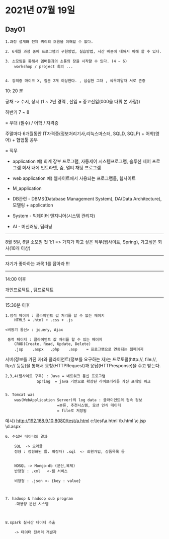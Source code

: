 <h1>2021년 07월 19일</h1>

<h2>Day01</h2>
	
	1.과정 설계와 전체 쿼리의 흐름을 이해할 수 없다.

	2. 6개월 과정 중에 프로그램의 구현방법, 실습방법, 시간 배분에 대해서 이해 할 수 있다.

	3. 소모임을 통해서 멤버들과의 소통의 장을 시작할 수 있다. (4 ~ 6)
		workshop / project 회의 ...


	4. 강의중 마이크 X, 질문 2개 이상한다. , 심심한 그대 , 싸우지말자 서로 존중 


10: 20 분 



공채 -> 수시, 상시 (1 ~  2년 경력 , 신입 = 중고신입(000을 다뤄 본 사람))

하반기 7 ~ 8

= 우대 (필수) /  어학 / 자격증

주말마다 6개월동안 IT자격증(정보처리기사,리눅스마스터, SQLD, SQLP) + 어학(영어) + 협업툴 공부 




= 직무 

   - application  예) 회계 장부 프로그램, 자동제어 시스템프로그램, 솔루션 제어 프로그램
		      회사 내에 인트라넷, 줌, 멀티 채팅 프로그램

	
   - web application 예) 웹사이트에서 사용되는 프로그램들, 웹사이트 

	

   - M_application 
	


   - DB관련 - DBMS(Database Management System), DA(Data Architecture), 모델링  + application

	
	
   - System - 빅데이터 엔지니어(시스템 관리자)
	
	
   - AI - 머신러닝, 딥러닝










<hr>

8월 5일, 6일 소모임 첫 1:1 
=> 가지가 하고 싶은 직무(웹사이트, Spring), 가고싶은 회사(10개 이상)

<hr>


자기가 좋아하는 과목 1를 잡아라 !!!


<hr>

14:00 이후 

개인프로젝트 , 팀프로젝트


<hr>

15:30분 이후 

	1.정적 페이지 : 클라이언트 값 처리를 할 수 없는 페이지
		HTML5 = .html +	.css + .js

  	<비동기 통신> : jquery, Ajax

 	 동적 페이지 : 클라이언트 값 처리를 할 수 있는 페이지
		CRUD(Create, Read, Update, Delete)
		.jsp	.aspx	.php	.asp 	= 프로그램으로 연동되는 웹페이지


서버(정보를 가진 자)와 클라이언트(정보를 요구하는 자)는 프로토콜(http://, file://, ftp:// 등등)을 통해서
요청(HTTPRequest)과 응답(HTTPresponse)을 주고 받는다.


	2,3,4(웹사이트 구축) : Java = 네트워크 통신 프로그램 
			      Spring  = java 기반으로 확장된 라이브러리를 가진 프레임 워크


	5. Tomcat was
   		was(WebApplication Server)의 log data : 클라이언트의 접속 정보
  						   =분류, 추천시스템, 모션 인식 데이터
						   = file로 저장됨
						   
예시) http://192.168.9.10:8080/test/a.html
   	c:\test\a.html
   	       \b.html
	       \c.jsp	
	       \d.aspx



	6. 수집된 데이터의 결과

 		SQL  -> 오라클
		정형 : 정형화된 틀. 확장자) .sql  <- 회원가입, 상품목록 등 


 		NOSQL -> Mongo-db (분산,복제)
		반정형 : .xml   <-웹 서비스 

		비정형 : .json	<- {key : value}



	7. hadoop & hadoop sub program
		-대용량 분산 시스템 



	8.spark 실시간 데이터 추출

		-> 데이터 전처리 개발자 


